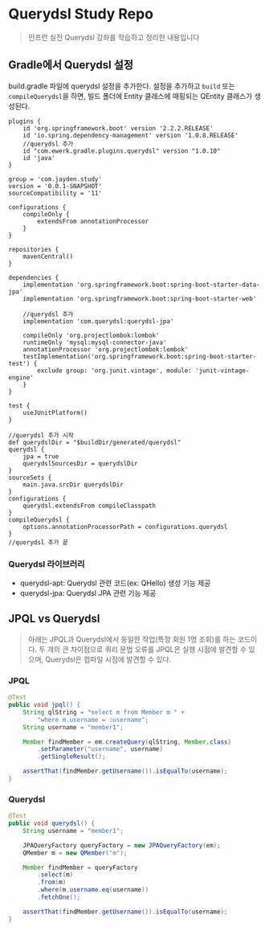 # Querydsl Study Repo
> 인프런 실전 Querydsl 강좌를 학습하고 정리한 내용입니다

## Gradle에서 Querydsl 설정
build.gradle 파일에 querydsl 설정을 추가한다. 설정을 추가하고 <code>build</code> 또는
<code>compileQuerydsl</code>을 하면, 빌드 폴더에 Entity 클래스에 매핑되는 QEntity 클래스가 생성된다.

```
plugins {
    id 'org.springframework.boot' version '2.2.2.RELEASE'
    id 'io.spring.dependency-management' version '1.0.8.RELEASE'
    //querydsl 추가
    id "com.ewerk.gradle.plugins.querydsl" version "1.0.10"
    id 'java'
}

group = 'com.jayden.study'
version = '0.0.1-SNAPSHOT'
sourceCompatibility = '11'

configurations {
    compileOnly {
        extendsFrom annotationProcessor
    }
}

repositories {
    mavenCentral()
}

dependencies {
    implementation 'org.springframework.boot:spring-boot-starter-data-jpa'
    implementation 'org.springframework.boot:spring-boot-starter-web'

    //querydsl 추가
    implementation 'com.querydsl:querydsl-jpa'

    compileOnly 'org.projectlombok:lombok'
    runtimeOnly 'mysql:mysql-connector-java'
    annotationProcessor 'org.projectlombok:lombok'
    testImplementation('org.springframework.boot:spring-boot-starter-test') {
        exclude group: 'org.junit.vintage', module: 'junit-vintage-engine'
    }
}

test {
    useJUnitPlatform()
}

//querydsl 추가 시작
def querydslDir = "$buildDir/generated/querydsl"
querydsl {
    jpa = true
    querydslSourcesDir = querydslDir
}
sourceSets {
    main.java.srcDir querydslDir
}
configurations {
    querydsl.extendsFrom compileClasspath
}
compileQuerydsl {
    options.annotationProcessorPath = configurations.querydsl
}
//querydsl 추가 끝
```

### Querydsl 라이브러리
- querydsl-apt: Querydsl 관련 코드(ex: QHello) 생성 기능 제공
- querydsl-jpa: Querydsl JPA 관련 기능 제공

## JPQL vs Querydsl
> 아래는 JPQL과 Querydsl에서 동일한 작업(특정 회원 1명 조회)를 하는 코드이다. 두 개의 큰 차이점으로 쿼리 문법 오류를 JPQL은 
실행 시점에 발견할 수 있으며, Querydsl은 컴파일 시점에 발견할 수 있다.

### JPQL
```java
@Test
public void jpql() {
    String qlString = "select m from Member m " +
        "where m.username = :username";
    String username = "member1";

    Member findMember = em.createQuery(qlString, Member.class)
        .setParameter("username", username)
        .getSingleResult();

    assertThat(findMember.getUsername()).isEqualTo(username);
}
```

### Querydsl
```java
@Test
public void querydsl() {
    String username = "member1";

    JPAQueryFactory queryFactory = new JPAQueryFactory(em);
    QMember m = new QMember("m");

    Member findMember = queryFactory
        .select(m)
        .from(m)
        .where(m.username.eq(username))
        .fetchOne();

    assertThat(findMember.getUsername()).isEqualTo(username);
}
```